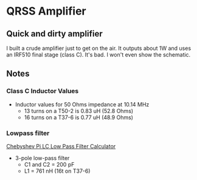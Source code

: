 # QRSS Amplifier

## Quick and dirty amplifier

I built a crude amplifier just to get on the air. It outputs about 1W and uses an IRF510 final stage (class C). It's bad. I won't even show the schematic.

## Notes

### Class C Inductor Values
* Inductor values for 50 Ohms impedance at 10.14 MHz
  * 13 turns on a T50-2 is 0.83 uH (52.8 Ohms)
  * 16 turns on a T37-6 is 0.77 uH (48.9 Ohms)

### Lowpass filter
[Chebyshev Pi LC Low Pass Filter Calculator](http://www.calculatoredge.com/electronics/ch%20pi%20low%20pass.htm)

* 3-pole low-pass filter
  * C1 and C2 = 200 pF
  * L1 = 761 nH (16t on T37-6)
